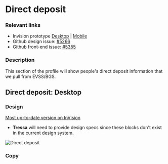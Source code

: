 # Direct deposit

### Relevant links

- Invision prototype [Desktop](https://vsateams.invisionapp.com/share/FJW9OGY2B9A#/410216937_DD_1) | [Mobile]()  
- Github design issue: [#5266](https://github.com/department-of-veterans-affairs/va.gov-team/issues/5266)
- Github front-end issue: [#5355](https://github.com/department-of-veterans-affairs/va.gov-team/issues/5355)

### Description

This section of the profile will show people's direct deposit information that we pull from EVSS/BGS. 

## Direct deposit: Desktop

### Design

[Most up-to-date version on InVision](https://vsateams.invisionapp.com/share/FJW9OGY2B9A#/410216937_DD_1)

- **Tressa** will need to provide design specs since these blocks don't exist in the current design system.

![Direct deposit]()

### Copy
